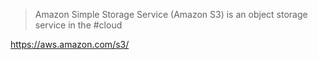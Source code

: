 > Amazon Simple Storage Service (Amazon S3) is an object storage service in the #cloud

https://aws.amazon.com/s3/